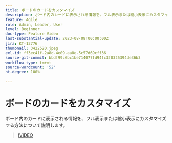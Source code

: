 ```yaml
---
title: ボードのカードをカスタマイズ
description: ボード内のカードに表示される情報を、フル表示または縮小表示にカスタマイズする方法について説明します。
feature: Agile
role: Admin, Leader, User
level: Beginner
doc-type: Feature Video
last-substantial-update: 2023-08-08T00:00:00Z
jira: KT-13776
thumbnail: 3422520.jpeg
exl-id: ff3ec41f-2a8d-4e09-aa8e-5c57d69cff36
source-git-commit: bbdf99c6bc1be714077fd94fc3f8325394de36b3
workflow-type: tm+mt
source-wordcount: '52'
ht-degree: 100%

---
```


# ボードのカードをカスタマイズ

ボード内のカードに表示される情報を、フル表示または縮小表示にカスタマイズする方法について説明します。

>[!VIDEO](https://video.tv.adobe.com/v/3422520/?quality=12&learn=on&enablevpops=1)
